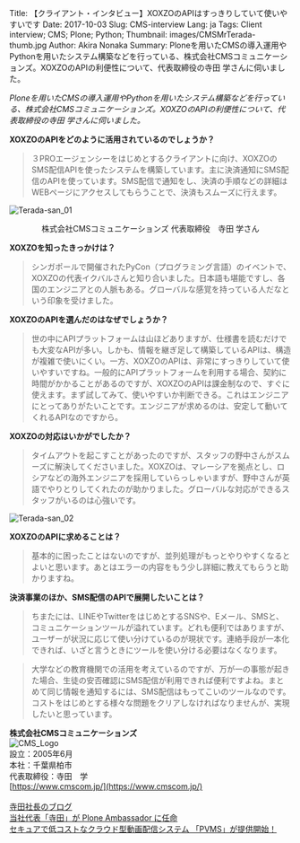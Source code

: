 Title: 【クライアント・インタビュー】XOXZOのAPIはすっきりしていて使いやすいです
Date: 2017-10-03
Slug: CMS-interview
Lang: ja
Tags: Client interview; CMS; Plone; Python;
Thumbnail: images/CMSMrTerada-thumb.jpg
Author: Akira Nonaka
Summary: Ploneを用いたCMSの導入運用やPythonを用いたシステム構築などを行っている、株式会社CMSコミュニケーションズ。XOXZOのAPIの利便性について、代表取締役の寺田 学さんに伺いました。


_Ploneを用いたCMSの導入運用やPythonを用いたシステム構築などを行っている、株式会社CMSコミュニケーションズ。XOXZOのAPIの利便性について、代表取締役の寺田 学さんに伺いました。_


__XOXZOのAPIをどのように活用されているのでしょうか？__

>３PROエージェンシーをはじめとするクライアントに向け、XOXZOのSMS配信APIを使ったシステムを構築しています。主に決済通知にSMS配信のAPIを使っています。SMS配信で通知をし、決済の手順などの詳細はWEBページにアクセスしてもらうことで、決済もスムーズに行えます。

![Terada-san_01](/images/CMSMrTerada01.jpg)
<div style="text-align: center;">株式会社CMSコミュニケーションズ
代表取締役　寺田 学さん</div>

__XOXZOを知ったきっかけは？__

>シンガポールで開催されたPyCon（プログラミング言語）のイベントで、XOXZOの代表イクバルさんと知り合いました。日本語も堪能ですし、各国のエンジニアとの人脈もある。グローバルな感覚を持っている人だなという印象を受けました。

__XOXZOのAPIを選んだのはなぜでしょうか？__

>世の中にAPIプラットフォームは山ほどありますが、仕様書を読むだけでも大変なAPIが多い。しかも、情報を継ぎ足して構築しているAPIは、構造が複雑で使いにくい。一方、XOXZOのAPIは、非常にすっきりしていて使いやすいですね。一般的にAPIプラットフォームを利用する場合、契約に時間がかかることがあるのですが、XOXZOのAPIは課金制なので、すぐに使えます。まず試してみて、使いやすいか判断できる。これはエンジニアにとってありがたいことです。エンジニアが求めるのは、安定して動いてくれるAPIなのですから。

__XOXZOの対応はいかがでしたか？__

>タイムアウトを起こすことがあったのですが、スタッフの野中さんがスムーズに解決してくださいました。XOXZOは、マレーシアを拠点とし、ロシアなどの海外エンジニアを採用していらっしゃいますが、野中さんが英語でやりとりしてくれたのが助かりました。グローバルな対応ができるスタッフがいるのは心強いです。

![Terada-san_02](/images/CMSMrTerada02.jpg)

__XOXZOのAPIに求めることは？__

>基本的に困ったことはないのですが、並列処理がもっとやりやすくなるとよいと思います。あとはエラーの内容をもう少し詳細に教えてもらうと助かりますね。

__決済事業のほか、SMS配信のAPIで展開したいことは？__

>ちまたには、LINEやTwitterをはじめとするSNSや、Eメール、SMSと、コミュニケーションツールが溢れています。どれも便利ではありますが、ユーザーが状況に応じて使い分けているのが現状です。連絡手段が一本化できれば、いざと言うときにツールを使い分ける必要はなくなります。

>大学などの教育機関での活用を考えているのですが、万が一の事態が起きた場合、生徒の安否確認にSMS配信が利用できれば便利ですよね。まとめて同じ情報を通知するには、SMS配信はもってこいのツールなのです。コストをはじめとする様々な問題をクリアしなければなりませんが、実現したいと思っています。



__株式会社CMSコミュニケーションズ__ <br>
![CMS_Logo](/images/CMScomlogo.png)
<br>設立：2005年6月<br>
本社：千葉県柏市<br>
代表取締役：寺田　学<br>
[https://www.cmscom.jp/](https://www.cmscom.jp/)
<br><br>
[寺田社長のブログ](https://www.cmscom.jp/blog)
<br>
[当社代表「寺田」が Plone Ambassador に任命](https://www.cmscom.jp/news/xsusls)
<br>
[セキュアで低コストなクラウド型動画配信システム 「PVMS」が提供開始！](https://www.cmscom.jp/news/pvms)





